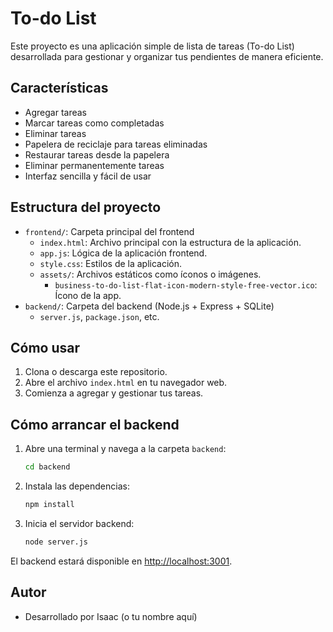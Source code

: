 # To-do List

Este proyecto es una aplicación simple de lista de tareas (To-do List) desarrollada para gestionar y organizar tus pendientes de manera eficiente.

## Características
- Agregar tareas
- Marcar tareas como completadas
- Eliminar tareas
- Papelera de reciclaje para tareas eliminadas
- Restaurar tareas desde la papelera
- Eliminar permanentemente tareas
- Interfaz sencilla y fácil de usar

## Estructura del proyecto
- `frontend/`: Carpeta principal del frontend
  - `index.html`: Archivo principal con la estructura de la aplicación.
  - `app.js`: Lógica de la aplicación frontend.
  - `style.css`: Estilos de la aplicación.
  - `assets/`: Archivos estáticos como íconos o imágenes.
    - `business-to-do-list-flat-icon-modern-style-free-vector.ico`: Ícono de la app.
- `backend/`: Carpeta del backend (Node.js + Express + SQLite)
  - `server.js`, `package.json`, etc.

## Cómo usar
1. Clona o descarga este repositorio.
2. Abre el archivo `index.html` en tu navegador web.
3. Comienza a agregar y gestionar tus tareas.

## Cómo arrancar el backend

1. Abre una terminal y navega a la carpeta `backend`:
   ```bash
   cd backend
   ```
2. Instala las dependencias:
   ```bash
   npm install
   ```
3. Inicia el servidor backend:
   ```bash
   node server.js
   ```

El backend estará disponible en [http://localhost:3001](http://localhost:3001).

## Autor
- Desarrollado por Isaac (o tu nombre aquí) 